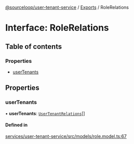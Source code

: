 [@sourceloop/user-tenant-service](../README.md) / [Exports](../modules.md) / RoleRelations

# Interface: RoleRelations

## Table of contents

### Properties

- [userTenants](RoleRelations.md#usertenants)

## Properties

### userTenants

• **userTenants**: [`UserTenantRelations`](UserTenantRelations.md)[]

#### Defined in

[services/user-tenant-service/src/models/role.model.ts:67](https://github.com/codeweb05/repo1/blob/a4cf318/services/user-tenant-service/src/models/role.model.ts#L67)
